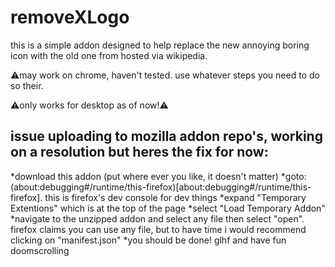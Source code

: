 # removeXLogo

this is a simple addon designed to help replace the new annoying boring icon 
with the old one from hosted via wikipedia.

⚠️may work on chrome, haven't tested. use whatever steps you need to do so their.

⚠️only works for desktop as of now!⚠️

## issue uploading to mozilla addon repo's, working on a resolution but heres the fix for now:
*download this addon (put where ever you like, it doesn't matter)
*goto: (about:debugging#/runtime/this-firefox)[about:debugging#/runtime/this-firefox]. this is firefox's dev console for dev things
*expand "Temporary Extentions" which is at the top of the page
*select "Load Temporary Addon"
*navigate to the unzipped addon and select any file then select "open". firefox claims you can use any file, but to have time i would recommend clicking on "manifest.json"
*you should be done! glhf and have fun doomscrolling
